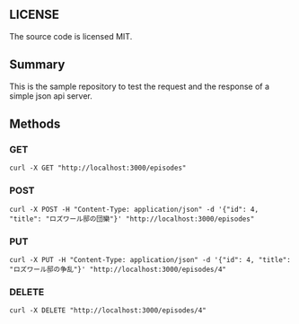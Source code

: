 ## LICENSE
The source code is licensed MIT.

## Summary
This is the sample repository to test the request and the response of a simple json api server.   

## Methods
### GET
`curl -X GET "http://localhost:3000/episodes"`

### POST
`curl -X POST -H "Content-Type: application/json" -d '{"id": 4, "title": "ロズワール邸の団欒"}' "http://localhost:3000/episodes"`

### PUT 
`curl -X PUT -H "Content-Type: application/json" -d '{"id": 4, "title": "ロズワール邸の争乱"}' "http://localhost:3000/episodes/4"`

### DELETE
`curl -X DELETE "http://localhost:3000/episodes/4"`